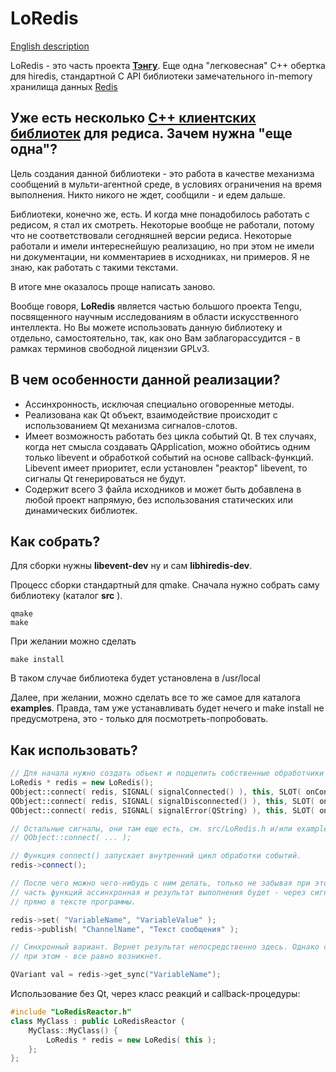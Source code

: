 # LoRedis

[English description](README.md)

LoRedis - это часть проекта [**Тэнгу**](https://github.com/unclesal/tengu/blob/master/README.ru.md).
Еще одна "легковесная" C++ обертка для hiredis, стандартной C API библиотеки
замечательного in-memory хранилища данных [Redis](https://redis.io)

## Уже есть несколько [C++ клиентских библиотек](https://redis.io/clients#c--) для редиса. Зачем нужна "еще одна"?

Цель создания данной библиотеки - это работа в качестве механизма сообщений в мульти-агентной среде, в условиях ограничения 
на время выполнения. Никто никого не ждет, сообщили - и едем дальше.

Библиотеки, конечно же, есть. И когда мне понадобилось работать с редисом, я стал их смотреть. Некоторые вообще не работали,
потому что не соответствовали сегодняшней версии редиса. Некоторые работали и имели интереснейшую реализацию, 
но при этом не имели ни документации, ни комментариев в исходниках, ни примеров. Я не знаю, как работать с 
такими текстами.

В итоге мне оказалось проще написать заново. 

Вообще говоря, **LoRedis** является частью большого проекта Tengu, посвященного научным исследованиям в области искусственного 
интеллекта. Но Вы можете использовать данную библиотеку и отдельно, самостоятельно, так, как оно Вам заблагорассудится - в рамках 
терминов свободной лицензии GPLv3.

## В чем особенности данной реализации?

- Ассинхронность, исключая специально оговоренные методы. 
- Реализована как Qt объект, взаимодействие происходит с использованием Qt механизма сигналов-слотов.
- Имеет возможность работать без цикла событий Qt. В тех случаях, когда нет смысла создавать QApplication,
можно обойтись одним только libevent и обработкой событий на основе callback-функций. Libevent имеет приоритет,
если установлен "реактор" libevent, то сигналы Qt генерироваться не будут.
- Содержит всего 3 файла исходников и может быть добавлена в любой проект напрямую, без использования
статических или динамических библиотек.

## Как собрать?

Для сборки нужны **libevent-dev** ну и сам **libhiredis-dev**.

Процесс сборки стандартный для qmake. Сначала нужно собрать саму библиотеку (каталог **src** ).

```
qmake
make
```

При желании можно сделать 

```
make install
```

В таком случае библиотека будет установлена в /usr/local

Далее, при желании, можно сделать все то же самое для каталога **examples**. Правда, там уже устанавливать 
будет нечего и make install не предусмотрена, это - только для посмотреть-попробовать.

## Как использовать?


```C++
// Для начала нужно создать объект и подцепить собственные обработчики его сигналов.
LoRedis * redis = new LoRedis();
QObject::connect( redis, SIGNAL( signalConnected() ), this, SLOT( onConnected()) );
QObject::connect( redis, SIGNAL( signalDisconnected() ), this, SLOT( onDisconnected()) );
QObject::connect( redis, SIGNAL( signalError(QString) ), this, SLOT( onError(QString)) );

// Остальные сигналы, они там еще есть, см. src/LoRedis.h и/или examples/RedisTester.cpp
// QObject::connect( ... ); 

// Функция connect() запускает внутренний цикл обработки событий.
redis->connect();

// После чего можно чего-нибудь с ним делать, только не забывая при этом, что бОльшая
// часть функций ассинхронная и результат выполнения будет - через сигналы, а не 
// прямо в тексте программы.

redis->set( "VariableName", "VariableValue" );
redis->publish( "ChannelName", "Текст сообщения" );

// Синхронный вариант. Вернет результат непосредственно здесь. Однако сигнал
// при этом - все равно возникнет.

QVariant val = redis->get_sync("VariableName");

```
Использование без Qt, через класс реакций и callback-процедуры:

```C++
#include "LoRedisReactor.h"
class MyClass : public LoRedisReactor {
    MyClass::MyClass() {
        LoRedis * redis = new LoRedis( this );
    };
};

```

